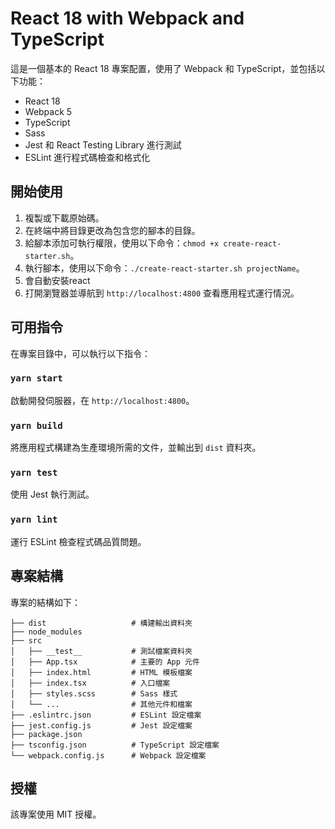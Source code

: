 # React 18 with Webpack and TypeScript

這是一個基本的 React 18 專案配置，使用了 Webpack 和 TypeScript，並包括以下功能：

- React 18
- Webpack 5
- TypeScript
- Sass
- Jest 和 React Testing Library 進行測試
- ESLint 進行程式碼檢查和格式化

## 開始使用

1. 複製或下載原始碼。
2. 在終端中將目錄更改為包含您的腳本的目錄。
3. 給腳本添加可執行權限，使用以下命令：`chmod +x create-react-starter.sh`。
4. 執行腳本，使用以下命令：`./create-react-starter.sh projectName`。
5. 會自動安裝react
6. 打開瀏覽器並導航到 `http://localhost:4800` 查看應用程式運行情況。

## 可用指令

在專案目錄中，可以執行以下指令：

### `yarn start`

啟動開發伺服器，在 `http://localhost:4800`。

### `yarn build`

將應用程式構建為生產環境所需的文件，並輸出到 `dist` 資料夾。

### `yarn test`

使用 Jest 執行測試。

### `yarn lint`

運行 ESLint 檢查程式碼品質問題。

## 專案結構

專案的結構如下：

```
├── dist                   # 構建輸出資料夾
├── node_modules
├── src
│   ├── __test__           # 測試檔案資料夾
│   ├── App.tsx            # 主要的 App 元件
│   ├── index.html         # HTML 模板檔案
│   ├── index.tsx          # 入口檔案
│   ├── styles.scss        # Sass 樣式
│   └── ...                # 其他元件和檔案
├── .eslintrc.json         # ESLint 設定檔案
├── jest.config.js         # Jest 設定檔案
├── package.json
├── tsconfig.json          # TypeScript 設定檔案
└── webpack.config.js      # Webpack 設定檔案
```

## 授權

該專案使用 MIT 授權。